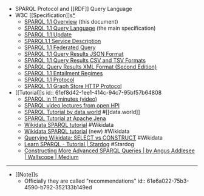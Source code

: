- SPARQL Protocol and [[RDF]] Query Language
- W3C [[Specification]]s[*](((61e6a022-75b3-4590-b792-352133b149ed)))
	- [SPARQL 1.1 Overview](http://www.w3.org/TR/2013/REC-sparql11-overview-20130321) (this document)
	- [SPARQL 1.1 Query Language](http://www.w3.org/TR/2013/REC-sparql11-query-20130321) (the main specification)
	- [SPARQL 1.1 Update](http://www.w3.org/TR/2013/REC-sparql11-update-20130321)
	- [SPARQL1.1 Service Description](http://www.w3.org/TR/2013/REC-sparql11-service-description-20130321)
	- [SPARQL 1.1 Federated Query](http://www.w3.org/TR/2013/REC-sparql11-federated-query-20130321)
	- [SPARQL 1.1 Query Results JSON Format](http://www.w3.org/TR/2013/REC-sparql11-results-json-20130321)
	- [SPARQL 1.1 Query Results CSV and TSV Formats](http://www.w3.org/TR/2013/REC-sparql11-results-csv-tsv-20130321)
	- [SPARQL Query Results XML Format (Second Edition)](http://www.w3.org/TR/2013/REC-rdf-sparql-XMLres-20130321)
	- [SPARQL 1.1 Entailment Regimes](http://www.w3.org/TR/2013/REC-sparql11-entailment-20130321)
	- [SPARQL 1.1 Protocol](http://www.w3.org/TR/2013/REC-sparql11-protocol-20130321)
	- [SPARQL 1.1 Graph Store HTTP Protocol](http://www.w3.org/TR/2013/REC-sparql11-http-rdf-update-20130321)
- [[Tutorial]]s
  id:: 61ef8d42-1ee1-414c-94c7-95bf57b64808
	- [SPARQL in 11 minutes (video)](https://www.youtube.com/watch?v=FvGndkpa4K0)
	- [SPARQL video lectures from open HPI](https://open.hpi.de/courses/semanticweb2016/items/4HiNFQlE5zfD5nsU4MGArW)
	- [SPARQL Tutorial by data.world](https://docs.data.world/tutorials/sparql/) #[[data.world]]
	- [SPARQL Tutorial at Apache Jena](https://jena.apache.org/tutorials/sparql.html)
	- [Wikidata SPARQL tutorial](https://www.wikidata.org/wiki/Wikidata:SPARQL_tutorial) #Wikidata
	- [Wikidata SPARQL tutorial](https://wdqs-tutorial.toolforge.org/) (new) #Wikidata
	- [Querying Wikidata: SELECT vs CONSTRUCT](https://markhneedham.com/blog/2020/02/02/querying-wikidata-construct-select/) #Wikidata
	- [Learn SPARQL - Tutorial | Stardog](https://www.stardog.com/tutorials/sparql/)  #Stardog
	- [Constructing More Advanced SPARQL Queries | by Angus Addlesee | Wallscope | Medium](https://medium.com/wallscope/constructing-more-advanced-sparql-queries-72d5ade1eedc)
- ---
- [[Note]]s
	- Officially they are called "recommendations"
	  id:: 61e6a022-75b3-4590-b792-352133b149ed